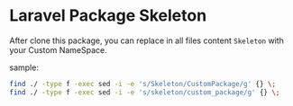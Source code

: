 # Laravel Package Skeleton

After clone this package, you can replace in all files content `Skeleton` with
your Custom NameSpace.

sample:

```bash
find ./ -type f -exec sed -i -e 's/Skeleton/CustomPackage/g' {} \;
find ./ -type f -exec sed -i -e 's/skeleton/custom_package/g' {} \;
```
